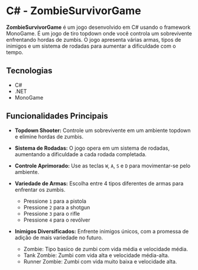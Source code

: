# C# - ZombieSurvivorGame

**ZombieSurvivorGame** é um jogo desenvolvido em C# usando o framework MonoGame. É um jogo de tiro topdown onde você controla um sobrevivente enfrentando hordas de zumbis. O jogo apresenta várias armas, tipos de inimigos e um sistema de rodadas para aumentar a dificuldade com o tempo.

## Tecnologias
- C#
- .NET
- MonoGame

## Funcionalidades Principais

- **Topdown Shooter:** Controle um sobrevivente em um ambiente topdown e elimine hordas de zumbis.

- **Sistema de Rodadas:** O jogo opera em um sistema de rodadas, aumentando a dificuldade a cada rodada completada.
- **Controle Aprimorado:** Use as teclas `W`, `A`, `S` e `D` para movimentar-se pelo ambiente.

- **Variedade de Armas:** Escolha entre 4 tipos diferentes de armas para enfrentar os zumbis.
	-   Pressione `1` para a pistola
	-   Pressione `2` para a shotgun
	-   Pressione `3` para o rifle
	-   Pressione `4` para o revólver

- **Inimigos Diversificados:** Enfrente inimigos únicos, com a promessa de adição de mais variedade no futuro.
	 - Zombie: Tipo basico de zumbi com vida média e velocidade média.
	 - Tank Zombie: Zumbi com vida alta e velocidade média-alta. 
	 - Runner Zombie: Zumbi com vida muito baixa e velocidade alta.